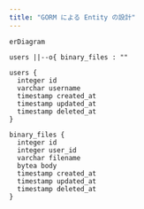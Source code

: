 ```yaml
---
title: "GORM による Entity の設計"
---
```



```mermaid
erDiagram

users ||--o{ binary_files : ""

users {
  integer id
  varchar username
  timestamp created_at
  timestamp updated_at
  timestamp deleted_at
}

binary_files {
  integer id
  integer user_id
  varchar filename
  bytea body
  timestamp created_at
  timestamp updated_at
  timestamp deleted_at
}

```
















[Go]: https://go.dev/
[PostgreSQL]: https://www.postgresql.org/ "PostgreSQL: The world's most advanced open source database"
[database/sql]: https://pkg.go.dev/database/sql "sql package - database/sql - pkg.go.dev"
[GORM]: https://gorm.io/ "GORM - The fantastic ORM library for Golang, aims to be developer friendly."
[github.com/simukti/sqldb-logger]: https://github.com/simukti/sqldb-logger "simukti/sqldb-logger: A logger for Go SQL database driver without modifying existing *sql.DB stdlib usage."
